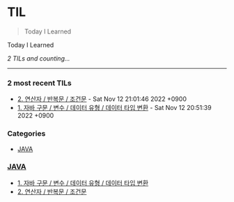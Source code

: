 # TIL
> Today I Learned

Today I Learned


_2 TILs and counting..._

---

### 2 most recent TILs

- [2. 연산자 / 반복문 / 조건문](JAVA/2.연산자_반복문_조건문.md) - Sat Nov 12 21:01:46 2022 +0900
- [1. 자바 구문 / 변수 / 데이터 유형 / 데이터 타입 변환](JAVA/1.JAVA기초.md) - Sat Nov 12 20:51:39 2022 +0900

### Categories

- [JAVA](#JAVA)

### [JAVA](#JAVA)
- [1. 자바 구문 / 변수 / 데이터 유형 / 데이터 타입 변환](JAVA/1.JAVA기초.md)
- [2. 연산자 / 반복문 / 조건문](JAVA/2.연산자_반복문_조건문.md)

[1]: https://simonwillison.net/2020/Apr/20/self-rewriting-readme/
[2]: https://github.com/jbranchaud/til


